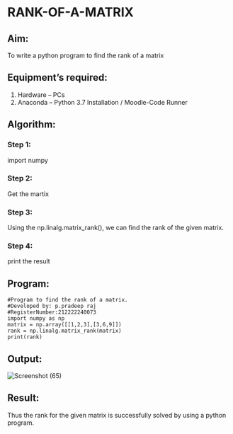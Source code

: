 # RANK-OF-A-MATRIX
## Aim:
To write a python program to find the rank of a matrix
## Equipment’s required:
1. 	Hardware – PCs
2. 	Anaconda – Python 3.7 Installation / Moodle-Code Runner
## Algorithm:
### Step 1: 
import numpy
### Step 2: 
Get the martix
### Step 3: 
Using the np.linalg.matrix_rank(), we can find the rank of the given matrix.
### Step 4:
print the result
## Program:
```
#Program to find the rank of a matrix.
#Developed by: p.pradeep raj
#RegisterNumber:212222240073
import numpy as np
matrix = np.array([[1,2,3],[3,6,9]])
rank = np.linalg.matrix_rank(matrix)
print(rank)
```
## Output:
![Screenshot (65)](https://user-images.githubusercontent.com/118707347/235443025-6a3a8e30-a4a5-4bdd-b00c-e96d1b791e0a.png)

## Result:
Thus the rank for the given matrix is successfully solved by  using a python program.

